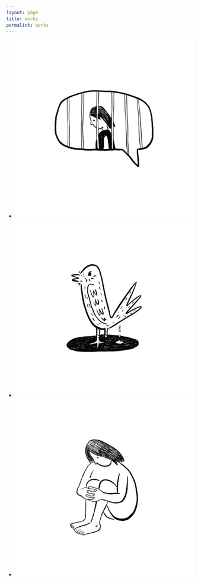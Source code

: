 ```yaml
---
layout: page
title: works
permalink: works
---
```

<ul class="works-list">
  <li><a href="http://dwbig4e.com/works/freedom-of-speech"><img src="works/freedom-of-speech-00.png"></a></li>
  <li><a href="http://dwbig4e.com/works/the-spirit-of-freedom"><img src="works/The-Spirit-of-Freedom-00.png"></a></li>
  <li><a href="http://dwbig4e.com/works/Lonely"><img src="works/Lonely-00.png"></a></li>
</ul>
